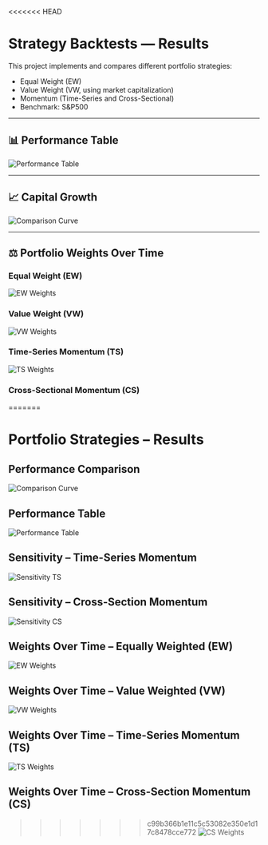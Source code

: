 <<<<<<< HEAD
# Strategy Backtests — Results

This project implements and compares different portfolio strategies:
- Equal Weight (EW)  
- Value Weight (VW, using market capitalization)  
- Momentum (Time-Series and Cross-Sectional)  
- Benchmark: S&P500  

---

## 📊 Performance Table
![Performance Table](results/perf_table.png)

---

## 📈 Capital Growth
![Comparison Curve](results/comparison_curve.png)

---

## ⚖️ Portfolio Weights Over Time

### Equal Weight (EW)
![EW Weights](results/weights_EW.png)

### Value Weight (VW)
![VW Weights](results/weights_VW.png)

### Time-Series Momentum (TS)
![TS Weights](results/weights_TS.png)

### Cross-Sectional Momentum (CS)
=======
# Portfolio Strategies – Results

## Performance Comparison
![Comparison Curve](results/comparison_curve.png)

## Performance Table
![Performance Table](results/perf_table.png)

## Sensitivity – Time-Series Momentum
![Sensitivity TS](results/sensitivity_ts_table.png)

## Sensitivity – Cross-Section Momentum
![Sensitivity CS](results/sensitivity_cs_table.png)

## Weights Over Time – Equally Weighted (EW)
![EW Weights](results/weights_EW.png)

## Weights Over Time – Value Weighted (VW)
![VW Weights](results/weights_VW.png)

## Weights Over Time – Time-Series Momentum (TS)
![TS Weights](results/weights_TS.png)

## Weights Over Time – Cross-Section Momentum (CS)
>>>>>>> c99b366b1e11c5c53082e350e1d17c8478cce772
![CS Weights](results/weights_CS.png)

